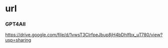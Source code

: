 # url

### GPT4All

https://drive.google.com/file/d/1vwsT3ClrfpeJbup8jH4bDhIfbx_uT780/view?usp=sharing

###
